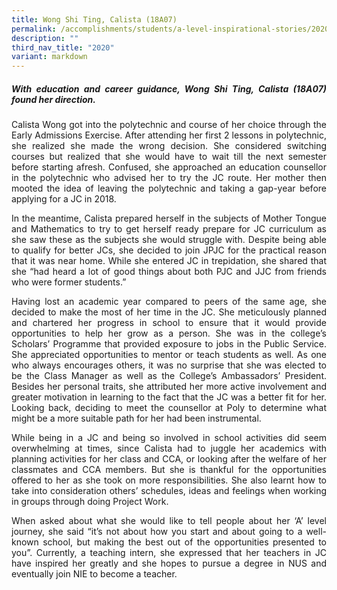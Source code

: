 ```yaml
---
title: Wong Shi Ting, Calista (18A07)
permalink: /accomplishments/students/a-level-inspirational-stories/2020/calista/
description: ""
third_nav_title: "2020"
variant: markdown
---
```

<div align="justify">
<h5>With education and career guidance, Wong Shi Ting, Calista (18A07) found her direction.</h5>

<p>
Calista Wong got into the polytechnic and course of her choice through the Early Admissions Exercise. After attending her first 2 lessons in polytechnic, she realized she made the wrong decision. She considered switching courses but realized that she would have to wait till the next semester before starting afresh. Confused, she approached an education counsellor in the polytechnic who advised her to try the JC route. Her mother then mooted the idea of leaving the polytechnic and taking a gap-year before applying for a JC in 2018.</p>

<p>
In the meantime, Calista prepared herself in the subjects of Mother Tongue and Mathematics to try to get herself ready prepare for JC curriculum as she saw these as the subjects she would struggle with. Despite being able to qualify for better JCs, she decided to join JPJC for the practical reason that it was near home. While she entered JC in trepidation, she shared that she “had heard a lot of good things about both PJC and JJC from friends who were former students.”</p>

<p>
Having lost an academic year compared to peers of the same age, she decided to make the most of her time in the JC. She meticulously planned and chartered her progress in school to ensure that it would provide opportunities to help her grow as a person. She was in the college’s Scholars’ Programme that provided exposure to jobs in the Public Service. She appreciated opportunities to mentor or teach students as well. As one who always encourages others, it was no surprise that she was elected to be the Class Manager as well as the College’s Ambassadors’ President. Besides her personal traits, she attributed her more active involvement and greater motivation in learning to the fact that the JC was a better fit for her. Looking back, deciding to meet the counsellor at Poly to determine what might be a more suitable path for her had been instrumental.</p>

<p>
While being in a JC and being so involved in school activities did seem overwhelming at times, since Calista had to juggle her academics with planning activities for her class and CCA, or looking after the welfare of her classmates and CCA members. But she is thankful for the opportunities offered to her as she took on more responsibilities. She also learnt how to take into consideration others’ schedules, ideas and feelings when working in groups through doing Project Work.</p>

<p>
When asked about what she would like to tell people about her ‘A’ level journey, she said “it’s not about how you start and about going to a well-known school, but making the best out of the opportunities presented to you”. Currently, a teaching intern, she expressed that her teachers in JC have inspired her greatly and she hopes to pursue a degree in NUS and eventually join NIE to become a teacher.</p></div>